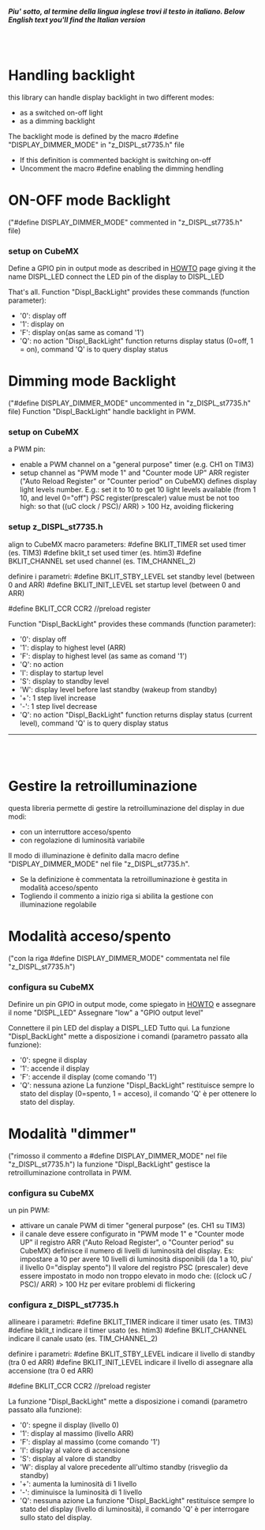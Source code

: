 _**Piu' sotto, al termine della lingua inglese trovi il testo in italiano. </i>**_
_**Below English text you'll find the Italian version</i>**_

<br>
<br>

# Handling backlight

this library can handle display backlight in two different modes:
- as a switched on-off light
- as a dimming backlight

The backlight mode is defined by the macro #define "DISPLAY_DIMMER_MODE" in "z_DISPL_st7735.h" file
- If this definition is commented backight is switching on-off
- Uncomment the macro #define enabling the dimming hendling 

# ON-OFF mode Backlight
("#define DISPLAY_DIMMER_MODE" commented in "z_DISPL_st7735.h" file)
### setup on CubeMX
Define a GPIO pin in output mode as described in [HOWTO](../HOWTO) page giving it the name DISPL_LED
connect the LED pin of the display to DISPL_LED

That's all. Function "Displ_BackLight" provides these commands (function parameter):
-	'0': display off
-	'1': display on
-	'F': display on(as same as comand '1')
-	'Q': no action
"Displ_BackLight" function returns display status (0=off, 1 = on), command 'Q' is to query display status

# Dimming mode Backlight
("#define DISPLAY_DIMMER_MODE" uncommented in "z_DISPL_st7735.h" file)
Function "Displ_BackLight" handle backlight in PWM.

### setup on CubeMX
a PWM pin:
-	enable a PWM channel on a "general purpose" timer (e.g. CH1 on TIM3)
-	setup channel as "PWM mode 1" and "Counter mode UP"
ARR register ("Auto Reload Register" or "Counter period" on CubeMX) defines display light levels number. E.g.: set it to 10 to get 10 light levels available (from 1 10, and level 0="off")
PSC register(prescaler) value must be not too high: so that ((uC clock / PSC)/ ARR) > 100 Hz, avoiding flickering

### setup z_DISPL_st7735.h
align to CubeMX macro parameters:
#define BKLIT_TIMER 				set used timer (es. TIM3)
#define bklit_t 					set used timer (es. htim3)
#define BKLIT_CHANNEL				set used channel (es. TIM_CHANNEL_2)

definire i parametri:
#define BKLIT_STBY_LEVEL 			set standby level (between 0 and ARR)
#define BKLIT_INIT_LEVEL 			set startup level (between 0 and ARR)

#define BKLIT_CCR					CCR2			//preload register

Function "Displ_BackLight" provides these commands (function parameter):
-	'0': display off
-	'1': display to highest level (ARR)
-	'F': display to highest level (as same as comand '1')
-	'Q': no action
-	'I': display to startup level 
-	'S': display to standby level
-	'W': display level before last standby (wakeup from standby)
-	'+': 1 step livel increase
-	'-': 1 step livel decrease
-	'Q': no action
"Displ_BackLight" function returns display status (current level), command 'Q' is to query display status
---

<br>
<br>

# Gestire la retroilluminazione

questa libreria permette di gestire la retroilluminazione del display in due modi:
- con un interruttore acceso/spento
- con regolazione di luminosità variabile

Il modo di illuminazione è definito dalla macro define "DISPLAY_DIMMER_MODE" nel file "z_DISPL_st7735.h".
- Se la definizione è commentata la retroilluminazione è gestita in modalità acceso/spento
- Togliendo il commento a inizio riga si abilita la gestione con illuminazione regolabile 

# Modalità acceso/spento
("con la riga #define DISPLAY_DIMMER_MODE" commentata nel file "z_DISPL_st7735.h")

### configura su CubeMX
Definire un pin GPIO in output mode, come spiegato in [HOWTO](../HOWTO) e assegnare il nome "DISPL_LED"
Assegnare "low" a "GPIO output level"
 
Connettere il pin LED del display a DISPL_LED
Tutto qui. La funzione "Displ_BackLight" mette a disposizione i comandi (parametro passato alla funzione):
-	'0': spegne il display
-	'1': accende  il display
-	'F': accende il display (come comando '1')
-	'Q': nessuna azione
La funzione "Displ_BackLight" restituisce sempre lo stato del display (0=spento, 1 = acceso), il comando 'Q' è per ottenere lo stato del display.

# Modalità "dimmer"
("rimosso il commento a #define DISPLAY_DIMMER_MODE" nel file "z_DISPL_st7735.h")
la funzione "Displ_BackLight" gestisce la retroilluminazione controllata in PWM.

### configura su CubeMX
un pin PWM:
-	attivare un canale PWM di timer "general purpose" (es. CH1 su TIM3)
-	il canale deve essere configurato in "PWM mode 1" e "Counter mode UP"
il registro ARR ("Auto Reload Register", o "Counter period" su CubeMX) definisce il numero di livelli di luminosità del display. Es: impostare a 10 per avere 10 livelli di luminosità disponibili (da 1 a 10, piu' il livello 0="display spento")
Il valore del registro PSC (prescaler) deve essere impostato in modo non troppo elevato in modo che: ((clock uC / PSC)/ ARR) > 100 Hz per evitare problemi di flickering

### configura z_DISPL_st7735.h

allineare i parametri:
#define BKLIT_TIMER 				indicare il timer usato (es. TIM3)
#define bklit_t 					indicare il timer usato (es. htim3)
#define BKLIT_CHANNEL				indicare il canale usato (es. TIM_CHANNEL_2)

definire i parametri:
#define BKLIT_STBY_LEVEL 			indicare il livello di standby (tra 0 ed ARR)
#define BKLIT_INIT_LEVEL 			indicare il livello di assegnare alla accensione (tra 0 ed ARR)

#define BKLIT_CCR					CCR2			//preload register

La funzione "Displ_BackLight" mette a disposizione i comandi (parametro passato alla funzione):
-	'0': spegne il display (livello 0)
-	'1': display al massimo (livello ARR)
-	'F': display al massimo (come comando '1')
-	'I': display al valore di accensione 
-	'S': display al valore di standby
-	'W': display al valore precedente all'ultimo standby (risveglio da standby)
-	'+': aumenta la luminosità di 1 livello
-	'-': diminuisce la luminosità di 1 livello
-	'Q': nessuna azione
La funzione "Displ_BackLight" restituisce sempre lo stato del display (livello di luminosità), il comando 'Q' è per interrogare sullo stato del display.
 



